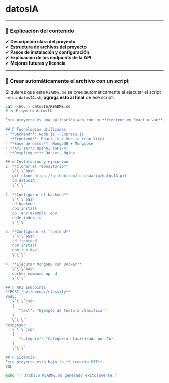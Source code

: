 # datosIA


---

### **📌 Explicación del contenido**
✔ **Descripción clara del proyecto**  
✔ **Estructura de archivos del proyecto**  
✔ **Pasos de instalación y configuración**  
✔ **Explicación de los endpoints de la API**  
✔ **Mejoras futuras y licencia**  

---

### **📌 Crear automáticamente el archivo con un script**
Si quieres que este `README.md` se cree automáticamente al ejecutar el script `setup_datosIA.sh`, **agrega esto al final** de ese script:  

```bash
cat <<EOL > datosIA/README.md
# 📊 Proyecto datosIA

Este proyecto es una aplicación web con un **frontend en React o Vue**, un **backend en Node.js con Express** y una **base de datos NoSQL MongoDB**. También integra la **API de OpenAI** para la clasificación de datos en formularios.

## 🚀 Tecnologías utilizadas
- **Backend**: Node.js + Express.js
- **Frontend**: React.js / Vue.js (con Vite)
- **Base de datos**: MongoDB + Mongoose
- **API IA**: OpenAI (GPT-4)
- **Despliegue**: Docker, Nginx

## ⚙️ Instalación y ejecución
1. **Clonar el repositorio**
   \`\`\`bash
   git clone https://github.com/tu-usuario/datosIA.git
   cd datosIA
   \`\`\`

2. **Configurar el backend**
   \`\`\`bash
   cd backend
   npm install
   cp .env.example .env
   node index.js
   \`\`\`

3. **Configurar el frontend**
   \`\`\`bash
   cd frontend
   npm install
   npm run dev
   \`\`\`

4. **Ejecutar MongoDB con Docker**
   \`\`\`bash
   docker-compose up -d
   \`\`\`

## 🔗 API Endpoints
**POST /api/openai/classify**  
Body:
   \`\`\`json
   {
      "text": "Ejemplo de texto a clasificar"
   }
   \`\`\`
Response:
   \`\`\`json
   {
      "category": "Categoría clasificada por IA"
   }
   \`\`\`

## 📝 Licencia
Este proyecto está bajo la **Licencia MIT**.
EOL

echo "✅ Archivo README.md generado exitosamente."
